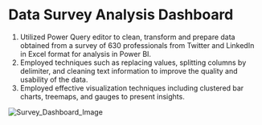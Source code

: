 # Data Survey Analysis Dashboard

1. Utilized Power Query editor to clean, transform and prepare data obtained from a survey of 630 professionals from Twitter and LinkedIn in Excel format for analysis in Power BI. 
2. Employed techniques such as replacing values, splitting columns by delimiter, and cleaning text information to improve the quality and usability of the data. 
3. Employed effective visualization techniques including clustered bar charts, treemaps, and gauges to present insights. 


![Survey_Dashboard_Image](https://user-images.githubusercontent.com/77419851/222844784-b9d436bd-9c37-45c9-888d-6805c1ba23ff.png)

